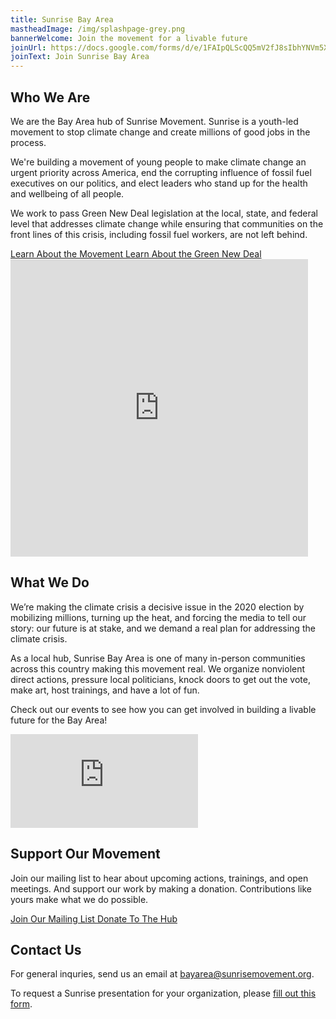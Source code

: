 ```yaml
---
title: Sunrise Bay Area
mastheadImage: /img/splashpage-grey.png
bannerWelcome: Join the movement for a livable future
joinUrl: https://docs.google.com/forms/d/e/1FAIpQLScQQ5mV2fJ8sIbhYNVm5XwnhAjymxllwMJ0EqIe3bkj-750ew/viewform
joinText: Join Sunrise Bay Area
---
```

## Who We Are

We are the Bay Area hub of Sunrise Movement. Sunrise is a youth-led movement to stop climate change and create millions of good jobs in the process.​

We're building a movement of young people to make climate change an urgent priority across America, end the corrupting influence of fossil fuel executives on our politics, and elect leaders who stand up for the health and wellbeing of all people.

We work to pass Green New Deal legislation at the local, state, and federal level that addresses climate change while ensuring that communities on the front lines of this crisis, including fossil fuel workers, are not left behind.

<div class="btn-group">
  <a class="btn btn-primary" href="https://www.sunrisemovement.org/about" target="_blank" rel="noreferrer">
    Learn About the Movement
  </a>
  <a class="btn btn-primary" href="https://www.sunrisemovement.org/green-new-deal" target="_blank" rel="noreferrer">
    Learn About the Green New Deal
  </a>
</div>

<div class="video-container">
  <iframe src="https://www.facebook.com/plugins/video.php?href=https%3A%2F%2Fwww.facebook.com%2FBayAreaSunrise%2Fvideos%2F800272823709811%2F&show_text=0&width=476" width="476" height="476" style="border:none;overflow:hidden" scrolling="no" frameborder="0" allowTransparency="true" allowFullScreen="true" title="California Just Transition and the Green New Deal"></iframe>
</div>

## What We Do

We’re making the climate crisis a decisive issue in the 2020 election by mobilizing millions, turning up the heat, and forcing the media to tell our story: our future is at stake, and we demand a real plan for addressing the climate crisis.

As a local hub, Sunrise Bay Area is one of many in-person communities across this country making this movement real. We organize nonviolent direct actions, pressure local politicians, knock doors to get out the vote, make art, host trainings, and have a lot of fun.

Check out our events to see how you can get involved in building a livable future for the Bay Area!

<iframe class="calendar" src="https://calendar.google.com/calendar/embed?title=Sunrise%20Bay%20Area%20Events&amp;src=sunrisemovement.org_5hjrpci2cqu30orbhfj1l23bck%40group.calendar.google.com&amp;color=%23AB8B00&amp;src=sunrisemovement.org_p247h08c9322tutrdf7e70js8o%40group.calendar.google.com&amp;color=%23333333&amp;ctz=America%2FLos_Angeles&amp;showTabs=0&amp;showPrint=0" frameborder="0" scrolling="no"></iframe>

## Support Our Movement

Join our mailing list to hear about upcoming actions, trainings, and open meetings. And support our work by making a donation. Contributions like yours make what we do possible. 

<div class="btn-group">
  <a class="btn btn-primary" href="https://bit.ly/joinsunrisebayarea" target="_blank" rel="noreferrer">
    Join Our Mailing List
  </a>
  <a class="btn btn-primary" href="https://secure.actblue.com/donate/sunrisebayarea?refcode=website" target="_blank" rel="noreferrer">
    Donate To The Hub
  </a>
</div>

## Contact Us

For general inquries, send us an email at bayarea@sunrisemovement.org.

To request a Sunrise presentation for your organization, please [fill out this form](https://bit.ly/sunrisepresentations).